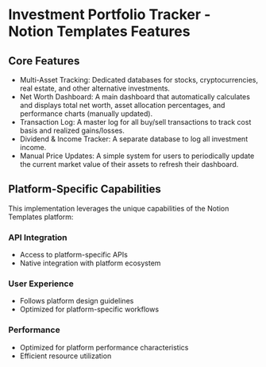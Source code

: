 # Investment Portfolio Tracker - Notion Templates Features

## Core Features
- Multi-Asset Tracking: Dedicated databases for stocks, cryptocurrencies, real estate, and other alternative investments.
- Net Worth Dashboard: A main dashboard that automatically calculates and displays total net worth, asset allocation percentages, and performance charts (manually updated).
- Transaction Log: A master log for all buy/sell transactions to track cost basis and realized gains/losses.
- Dividend & Income Tracker: A separate database to log all investment income.
- Manual Price Updates: A simple system for users to periodically update the current market value of their assets to refresh their dashboard.

## Platform-Specific Capabilities
This implementation leverages the unique capabilities of the Notion Templates platform:

### API Integration
- Access to platform-specific APIs
- Native integration with platform ecosystem

### User Experience
- Follows platform design guidelines
- Optimized for platform-specific workflows

### Performance
- Optimized for platform performance characteristics
- Efficient resource utilization
